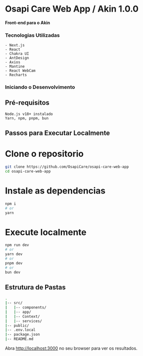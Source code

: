 # Osapi Care Web App / Akin 1.0.0
#### Front-end para o Akin

### Tecnologias Utilizadas

    - Next.js
    - React
    - Chakra UI
    - AntDesign
    - Axios
    - Mantine
    - React WebCam
    - Recharts

    
### Iniciando o Desenvolvimento
## Pré-requisitos

    Node.js v18+ instalado
    Yarn, npm, pnpm, bun

## Passos para Executar Localmente
# Clone o repositorio

``` bash
git clone https://github.com/OsapiCare/osapi-care-web-app
cd osapi-care-web-app
```

# Instale as dependencias

```bash
npm i
# or
yarn
```

# Execute localmente

```bash
npm run dev
# or
yarn dev
# or
pnpm dev
# or
bun dev
```

## Estrutura de Pastas

``` bash
.
|-- src/ 
|   |-- components/
|   |-- app/
|   |-- Context/
|   |-- services/
|-- public/
|-- .env.local
|-- package.json
|-- README.md
```


Abra [http://localhost:3000](http://localhost:3000) no seu browser para ver os resultados.



